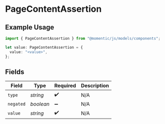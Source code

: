 # PageContentAssertion

## Example Usage

```typescript
import { PageContentAssertion } from "@momentic/js/models/components";

let value: PageContentAssertion = {
  value: "<value>",
};
```

## Fields

| Field              | Type               | Required           | Description        |
| ------------------ | ------------------ | ------------------ | ------------------ |
| `type`             | *string*           | :heavy_check_mark: | N/A                |
| `negated`          | *boolean*          | :heavy_minus_sign: | N/A                |
| `value`            | *string*           | :heavy_check_mark: | N/A                |